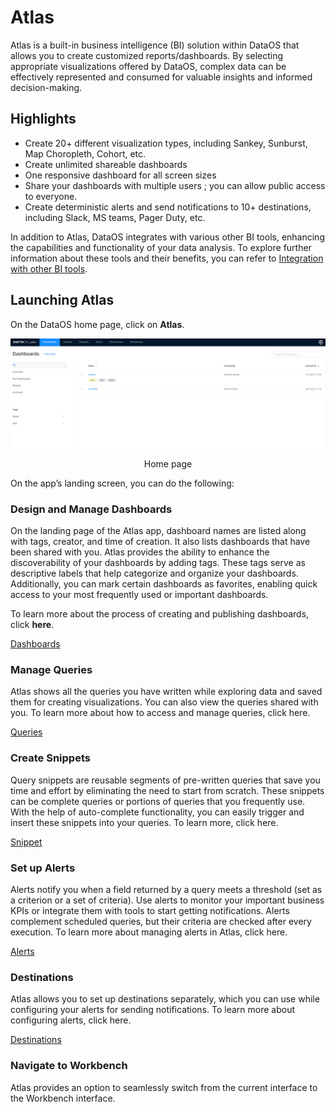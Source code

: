# Atlas

Atlas is a built-in business intelligence (BI) solution within DataOS that allows you to create customized reports/dashboards. By selecting appropriate visualizations offered by DataOS, complex data can be effectively represented and consumed for valuable insights and informed decision-making.

## Highlights

- Create 20+ different visualization types, including Sankey, Sunburst, Map Choropleth, Cohort, etc.
- Create unlimited shareable dashboards
- One responsive dashboard for all screen sizes
- Share your dashboards with multiple users ; you can allow public access to everyone.
- Create deterministic alerts and send notifications to 10+ destinations, including Slack, MS teams, Pager Duty, etc.

In addition to Atlas, DataOS integrates with various other BI tools, enhancing the capabilities and functionality of your data analysis. To explore further information about these tools and their benefits, you can refer to [Integration with other BI tools](atlas/bi_tools.md). 



## Launching Atlas

On the DataOS home page, click on **Atlas**.

![atlas_homepage.png](atlas/atlas_homepage.png)
<figcaption align = "center">Home page</figcaption>

On the app’s landing screen, you can do the following:

### **Design and Manage Dashboards**

On the landing page of the Atlas app, dashboard names are listed along with tags, creator, and time of creation. It also lists dashboards that have been shared with you. Atlas provides the ability to enhance the discoverability of your dashboards by adding tags. These tags serve as descriptive labels that help categorize and organize your dashboards. Additionally, you can mark certain dashboards as favorites, enabling quick access to your most frequently used or important dashboards.

To learn more about the process of creating and publishing dashboards, click **here**.

[Dashboards](atlas/dashboards.md)

### **Manage** **Queries**

Atlas shows all the queries you have written while exploring data and saved them for creating visualizations. You can also view the queries shared with you. To learn more about how to access and manage queries, click here.

[Queries](atlas/queries.md)

### **Create Snippets**

Query snippets are reusable segments of pre-written queries that save you time and effort by eliminating the need to start from scratch. These snippets can be complete queries or portions of queries that you frequently use. With the help of auto-complete functionality, you can easily trigger and insert these snippets into your queries. To learn more, click here.

[Snippet](atlas/snippet.md)

### **Set up** **Alerts**

Alerts notify you when a field returned by a query meets a threshold (set as a criterion or a set of criteria). Use alerts to monitor your important business KPIs or integrate them with tools to start getting notifications. Alerts complement scheduled queries, but their criteria are checked after every execution. To learn more about managing alerts in Atlas, click here.

[Alerts](atlas/alerts.md)

### **Destinations**

Atlas allows you to set up destinations separately, which you can use while configuring your alerts for sending notifications. To learn more about configuring alerts, click here.

[Destinations](atlas/destinations.md)

### **Navigate to Workbench**

Atlas provides an option to seamlessly switch from the current interface to the Workbench interface.